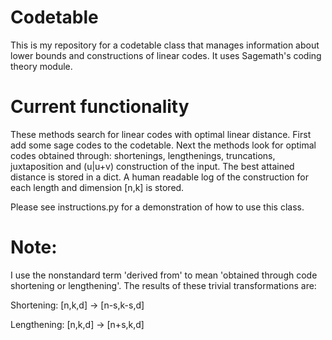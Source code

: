 # Codetable
This is my repository for a codetable class that manages information about lower bounds and constructions of linear codes. It uses Sagemath's coding theory module.

# Current functionality
These methods search for linear codes with optimal linear distance. First add some sage codes to the codetable. Next the methods look for optimal codes obtained through: shortenings, lengthenings, truncations, juxtaposition and (u|u+v) construction of the input. The best attained distance is stored in a dict. A human readable log of the construction for each length and dimension [n,k] is stored.

Please see instructions.py for a demonstration of how to use this class.

# Note:
I use the nonstandard term 'derived from' to mean 'obtained through code shortening or lengthening'. The results of these trivial transformations are:

Shortening: [n,k,d] -> [n-s,k-s,d]

Lengthening: [n,k,d] -> [n+s,k,d]
